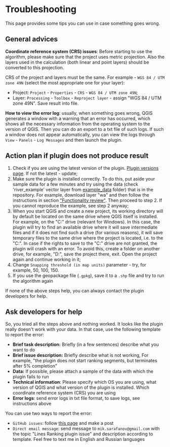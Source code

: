 # Troubleshooting

This page provides some tips you can use in case something goes wrong.

## General advices

**Coordinate reference system (CRS) issues**: Before starting to use the algorithm, please make sure that the project uses metric projection. 
Also the layers used in the calculation (both linear and point layers) should be converted to this projection.

CRS of the project and layers must be the same. For example - `WGS 84 / UTM zone 49N` (select the most appropriate one for your layer): 

- Project: `Project` - `Properties` - `CRS` - `WGS 84 / UTM zone 49N`;
- Layer: `Processing` - `Toolbox` - `Reproject layer` - assign "WGS 84 / UTM zone 49N". Save result into file.

**How to view the error log**: usually, when something goes wrong, QGIS generates 
a window with a warning that an error has occurred, which shows all 
the necessary information from the operating system to the version of QGIS. 
Then you can do an export to a txt file of such logs. 
If such a window does not appear automatically, you can view the 
logs through `View` - `Panels` - `Log Messages` and then launch the plugin.

## Action plan if plugin does not produce result

1. Check if you are using the latest version of the plugin. [Plugin versions page](https://plugins.qgis.org/plugins/lines_ranking/#plugin-versions). If not the latest - update;
2. Make sure the plugin is installed correctly. To do this, put aside your sample data for a few minutes and try using the data (check 'river_example' vector layer from [example_data](https://github.com/ChrisLisbon/QGIS_LinesRankingPlugin/tree/master/example_data) folder) that is in the repository. For example, download layer "wa" and then follow the instructions in section ["Functionality review"](functionality_review.md). Then proceed to step 2. If you cannot reproduce the example, see step 2 anyway;
3. When you start QGIS and create a new project, its working directory will by default be located on the same drive where QGIS itself is installed. For example, on the "C:" drive (relevant for Windows). In this case, the plugin will try to find an available drive where it will save intermediate files and if it does not find such a drive (for various reasons), it will save temporary files to the same drive where the project is located, i.e. to the "C:". In case if the rights to save to the "C:" drive are not granted, the plugin will crash with an error. To avoid this, create a folder on another drive, for example, "D:", save the project there, exit. Open the project again and continue working in it;
4. Change `Snapping threshold (in map units)` parameter - try, for example, 50, 100, 150.
5. If you use the geopackage file (`.gpkg`), save it to a `.shp` file and try to run the algorithm again

If none of the above steps help, you can always contact the plugin developers for help. 

## Ask developers for help

So, you tried all the steps above and nothing worked. It looks like the plugin really doesn't work with your data. In that case, use the following template to report the error:

* **Brief task description:** Briefly (in a few sentences) describe what you want to do
* **Brief issue description:** Briefly describe what is not working, For example, "the plugin does not start ranking segments, but terminates after 5% completion"
* **Data:** If possible, please attach a sample of the data with which the plugin fails to run
* **Technical information**: Please specify which OS you are using, what version of QGIS and what version of the plugin is installed. Which coordinate reference system (CRS) you are using
* **Error logs**: send error logs in txt file format, to save logs, see instructions above

You can use two ways to report the error: 
- `GitHub issues`: follow [this page](https://github.com/ChrisLisbon/QGIS_LinesRankingPlugin/issues) and make a post
- `Direct email message`: send message to `mik.sarafanov@gmail.com` with the topic "Lines Ranking plugin issue" and description according to template. Feel free to text me in English and Russian languages

